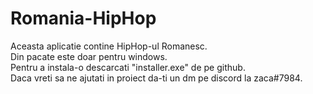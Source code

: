# Romania-HipHop
Aceasta aplicatie contine HipHop-ul Romanesc. <br>
Din pacate este doar pentru windows. <br>
Pentru a instala-o descarcati "installer.exe" de pe github. <br>
Daca vreti sa ne ajutati in proiect da-ti un dm pe discord la zaca#7984. <br>

